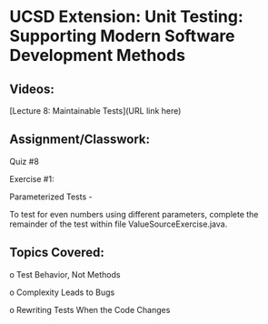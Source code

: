 # UCSD Extension: Unit Testing: Supporting Modern Software Development Methods

## Videos: 

[Lecture 8: Maintainable Tests](URL link here)

## Assignment/Classwork:

Quiz #8

Exercise #1:

Parameterized Tests -

To test for even numbers using different parameters, complete the remainder of the test within file ValueSourceExercise.java.

## Topics Covered: 

o	Test Behavior, Not Methods

o	Complexity Leads to Bugs

o	Rewriting Tests When the Code Changes
